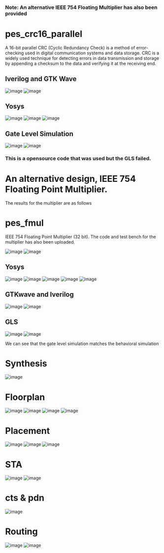 ### Note: An alternative IEEE 754 Floating Multiplier has also been provided

# pes_crc16_parallel

A 16-bit parallel CRC (Cyclic Redundancy Check) is a method of error-checking used in digital communication systems and data storage. CRC is a widely used technique for detecting errors in data transmission and storage by appending a checksum to the data and verifying it at the receiving end.

## Iverilog and GTK Wave
![image](https://github.com/mauriya0202/pes_crc16_parallel/assets/112739882/4de26572-d10a-4b74-909b-fba5683d56be)
![image](https://github.com/mauriya0202/pes_crc16_parallel/assets/112739882/f5b38f42-47e5-4895-be55-9736122fcec8)

## Yosys
![image](https://github.com/mauriya0202/pes_crc16_parallel/assets/112739882/cd4c8afb-d2ec-4ccd-9c77-c6efa7257d4c)
![image](https://github.com/mauriya0202/pes_crc16_parallel/assets/112739882/e4aa42a2-4a9f-40da-9f5e-ebbb3668446c)
![image](https://github.com/mauriya0202/pes_crc16_parallel/assets/112739882/e7de79f6-7be0-4d70-a392-97be819082ce)

## Gate Level Simulation
![image](https://github.com/mauriya0202/pes_crc16_parallel/assets/112739882/93771bd3-84ec-4442-b8fc-0af9bde286cd)
![image](https://github.com/mauriya0202/pes_crc16_parallel/assets/112739882/79a6db78-82e7-4026-a5d5-2fdd5c253f26)

 ### This is a opensource code that was used but the GLS failed. 
 
 # An alternative design, IEEE 754 Floating Point Multiplier.

The results for the multiplier are as follows

# pes_fmul

IEEE 754 Floating Point Multiplier (32 bit). 
The code and test bench for the multiplier has also been uploaded.

![image](https://github.com/mauriya0202/pes_crc16_parallel/assets/112739882/31ab4ecd-66c0-40f0-9ed9-84fba01f6fa0)
![image](https://github.com/mauriya0202/pes_crc16_parallel/assets/112739882/b3f184f8-9fd9-4c6a-b25f-1ebd231f4d87)


## Yosys


![image](https://github.com/mauriya0202/pes_fmul/assets/112739882/d9986110-4e44-4de9-b606-d78f3de24d50)
![image](https://github.com/mauriya0202/pes_fmul/assets/112739882/cd486440-011b-4ab1-9e28-ca6cb7e5d08b)
![image](https://github.com/mauriya0202/pes_fmul/assets/112739882/c264a898-4cf5-48fc-b921-af6ba3ea8054)
![image](https://github.com/mauriya0202/pes_fmul/assets/112739882/baf6f37b-56a0-4799-a4bb-9186f5b2cc9c)
![image](https://github.com/mauriya0202/pes_fmul/assets/112739882/d45135d6-9c9d-41bc-8395-bc984ed1e809)



## GTKwave and Iverilog 

![image](https://github.com/mauriya0202/pes_fmul/assets/112739882/91f1ee2f-bec1-43d9-ae3f-cd9a0212de8f)
![image](https://github.com/mauriya0202/pes_fmul/assets/112739882/634012b3-b091-4287-8f2a-1d8a6a8b0979)

## GLS

![image](https://github.com/mauriya0202/pes_crc16_parallel/assets/112739882/369a9e05-8553-455b-942b-334bf516d16b)
![image](https://github.com/mauriya0202/pes_crc16_parallel/assets/112739882/a5e58302-c637-4a1b-b47b-b3e169d793f7)


We can see that the gate level simulation matches the behavioral simulation

# Synthesis

![image](https://github.com/mauriya0202/pes_crc16_parallel/assets/112739882/5696efa4-0641-49fa-9ff0-7a953380a9b9)

# Floorplan

![image](https://github.com/mauriya0202/pes_crc16_parallel/assets/112739882/768be5df-14fd-47c3-b879-8300110516f7)
![image](https://github.com/mauriya0202/pes_crc16_parallel/assets/112739882/54be2ef3-0f2c-40b7-82ea-b87576df5ea4)
![image](https://github.com/mauriya0202/pes_crc16_parallel/assets/112739882/d8583b80-8de3-4c1b-b2af-8c5e3c245d72)
![image](https://github.com/mauriya0202/pes_crc16_parallel/assets/112739882/93718287-0d4f-49bc-9da0-66aa947a03ce)




# Placement

![image](https://github.com/mauriya0202/pes_crc16_parallel/assets/112739882/6b8e6d4c-3a21-4bae-9b6c-96230b8d5e85)
![image](https://github.com/mauriya0202/pes_crc16_parallel/assets/112739882/7162c80e-0078-4855-b62f-dc899cdbafd6)
![image](https://github.com/mauriya0202/pes_crc16_parallel/assets/112739882/c9c6f9b5-8b8c-4a0c-9b55-4fcd7bd4ee6f)


# STA

![image](https://github.com/mauriya0202/pes_crc16_parallel/assets/112739882/76164d2e-4cfb-43a6-942e-ac4531e5d7a7)
![image](https://github.com/mauriya0202/pes_crc16_parallel/assets/112739882/74afe32d-f1f4-4c66-8faa-c68a6c205839)


# cts & pdn

![image](https://github.com/mauriya0202/pes_crc16_parallel/assets/112739882/7a8881b8-1f96-4bc8-bfd1-067d7fd36c7d)

# Routing

![image](https://github.com/mauriya0202/pes_crc16_parallel/assets/112739882/ac36b109-1da7-4a9b-b338-8f7605432e5a)
![image](https://github.com/mauriya0202/pes_crc16_parallel/assets/112739882/69f17818-29a4-41d9-bf64-975d29a6c137)


